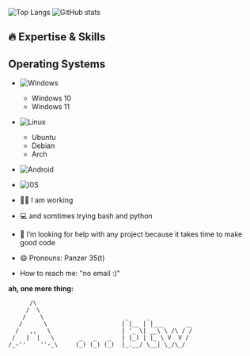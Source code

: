 ![Top Langs](https://github-readme-stats.vercel.app/api/top-langs/?username=stuffbymax&theme=onedark)
![ GitHub stats](https://github-readme-stats.vercel.app/api?username=stuffbymax&show_icons=true&theme=onedark&layout=compact)


## 🔥 Expertise & Skills

## Operating Systems
- ![Windows](https://img.shields.io/badge/Windows-0078D6.svg?style=for-the-badge&logo=Windows%20XP&logoColor=white)
  - Windows 10
  - Windows 11

- ![Linux](https://img.shields.io/badge/Linux-FCC624?style=for-the-badge&logo=linux&logoColor=black)
  - Ubuntu
  - Debian
  - Arch

- ![Android](https://img.shields.io/badge/Android-3DDC84?style=for-the-badge&logo=Android&logoColor=white)
- ![i0S](https://img.shields.io/badge/iOS-000000?style=for-the-badge&logo=iOS&logoColor=white)
- 👷‍♂️ I am working
- 💻 and somtimes trying bash and python
- 🤔 I’m looking for help with any project because it takes time to make good code
- 😄 Pronouns: Panzer 35(t)
- How to reach me: "no email :)"

**ah, one more thing:**

```
      /\
     /  \
    /    \                       _     _
   /      \                     | |__ | |___      __
  /   ,,   \                    | '_ \| __\ \ /\ / /
 /   |  |   \       _   _   _   | |_) | |_ \ V  V /
/_-''    ''-_\     (_) (_) (_)  |_.__/ \__| \_/\_/
```


<!--

Here are some ideas to get you started:

- 🔭 I’m currently working on ...
- 🌱 I’m currently learning ...
- 👯 I’m looking to collaborate on ...
- 🤔 I’m looking for help with ...
- 💬 Ask me about ...
- 📫 How to reach me: ...
- 😄 Pronouns: ...
- ⚡ Fun fact: ...
There are only two kinds of languages: The hated one & the one that no one uses
-->
